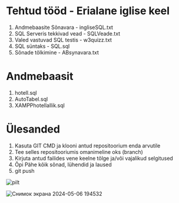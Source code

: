 # Tehtud tööd - Erialane iglise keel

1. Andmebaasite Sõnavara - ingliseSQL.txt
2. SQL Serveris tekkivad vead - SQLVeade.txt
3. Valed vastuvad SQL testis - w3quizz.txt
4. SQL süntaks - SQL.sql
5. Sõnade tõlkimine - ABsynavara.txt

# Andmebaasit

1. hotell.sql
2. AutoTabel.sql
3. XAMPPhotellallik.sql

# Ülesanded

1. Kasuta GIT CMD ja klooni antud repositoorium enda arvutile
2. Tee selles repositooriumis omanimeline oks (branch)
3. Kirjuta antud failides vene keelne tõlge ja/või vajalikud selgitused
4. Õpi Pähe kõik sõnad, lühendid ja laused
5. git push

![pilt](https://github.com/IrinaMerkulova/TARpv23ab/assets/154507539/9b5346ee-5e1e-4669-9ea5-0a78c848dd00)

![Снимок экрана 2024-05-06 194532](https://github.com/IrinaMerkulova/TARpv23ab/assets/154507539/85edf42a-6449-4d89-b923-4d350164bc71)
